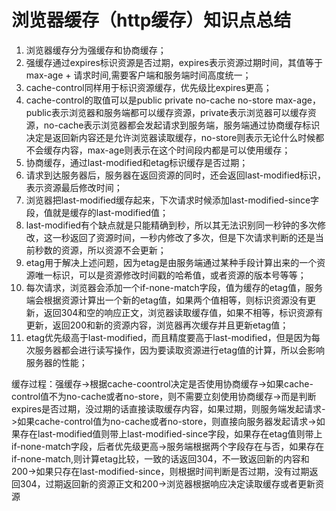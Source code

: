 # 浏览器缓存（http缓存）知识点总结

1. 浏览器缓存分为强缓存和协商缓存；
2. 强缓存通过expires标识资源是否过期，expires表示资源过期时间，其值等于max-age + 请求时间,需要客户端和服务端时间高度统一；
3. cache-control同样用于标识资源缓存，优先级比expires更高；
5. cache-control的取值可以是public private no-cache no-store max-age，public表示浏览器和服务端都可以缓存资源，private表示浏览器可以缓存资源，no-cache表示浏览器都会发起请求到服务端，服务端通过协商缓存标识决定是返回新内容还是允许浏览器读取缓存，no-store则表示无论什么时候都不会缓存内容，max-age则表示在这个时间段内都是可以使用缓存；
6. 协商缓存，通过last-modified和etag标识缓存是否过期；
7. 请求到达服务器后，服务器在返回资源的同时，还会返回last-modified标识，表示资源最后修改时间；
8. 浏览器把last-modified缓存起来，下次请求时候添加last-modified-since字段，值就是缓存的last-modified值；
9. last-modified有个缺点就是只能精确到秒，所以其无法识别同一秒钟的多次修改，这一秒返回了资源时间，一秒内修改了多次，但是下次请求判断的还是当前秒数的资源，所以资源不会更新；
10. etag用于解决上述问题，因为etag是由服务端通过某种手段计算出来的一个资源唯一标识，可以是资源修改时间戳的哈希值，或者资源的版本号等等；
11. 每次请求，浏览器会添加一个if-none-match字段，值为缓存的etag值，服务端会根据资源计算出一个新的etag值，如果两个值相等，则标识资源没有更新，返回304和空的响应正文，浏览器读取缓存值，如果不相等，标识资源有更新，返回200和新的资源内容，浏览器再次缓存并且更新etag值；
12. etag优先级高于last-modified，而且精度要高于last-modified，但是因为每次服务器都会进行读写操作，因为要读取资源进行etag值的计算，所以会影响服务器的性能；

缓存过程：强缓存->根据cache-coontrol决定是否使用协商缓存->如果cache-control值不为no-cache或者no-store，则不需要立刻使用协商缓存->而是判断expires是否过期，没过期的话直接读取缓存内容，如果过期，则服务端发起请求->如果cache-control值为no-cache或者no-store，则直接向服务器发起请求->如果存在last-modified值则带上last-modified-since字段，如果存在etag值则带上if-none-match字段，后者优先级更高->服务端根据两个字段存在与否，如果存在if-none-match,则计算etag比较，一致的话返回304，不一致返回新的内容和200->如果只存在last-modified-since，则根据时间判断是否过期，没有过期返回304，过期返回新的资源正文和200->浏览器根据响应决定读取缓存或者更新资源
